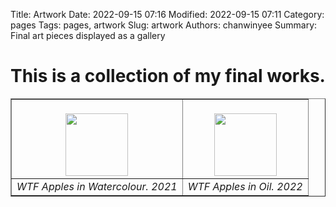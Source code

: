 Title: Artwork
Date: 2022-09-15 07:16
Modified: 2022-09-15 07:11
Category: pages
Tags: pages, artwork
Slug: artwork
Authors: chanwinyee
Summary: Final art pieces displayed as a gallery

# This is a collection of my final works.
<!-- 
|<img src="{static}/images/final-artwork/DSC00154_01.jpg"> |
|-------------------------------------|
|<img src="{static}/images/final-artwork/DSC00294.jpg">| -->

<center>
<table border="1">
    <tr>
        <td><center><br><img src="{static}/images/final-artwork/DSC00154_01.jpg" onContextMenu="return false;" style="width: 100px"></center></td>
        <td><center><br><img src="{static}/images/final-artwork/DSC00294.jpg" onContextMenu="return false;" style="width: 100px"></center></td>
    </tr>
    <tr>
        <td><center><i>WTF Apples in Watercolour. 2021</i></center></td>
        <td><center><i>WTF Apples in Oil. 2022</i></center></td>
    </tr>
</table>
</center>
